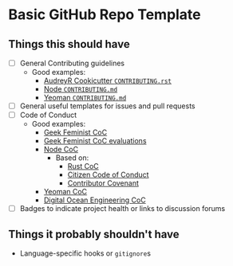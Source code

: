 # Basic GitHub Repo Template

## Things this should have

- [ ] General Contributing guidelines
  - Good examples:
    - [AudreyR Cookicutter `CONTRIBUTING.rst`](https://github.com/audreyr/cookiecutter/blob/master/CONTRIBUTING.rst)
    - [Node `CONTRIBUTING.md`](https://github.com/nodejs/node/blob/master/CONTRIBUTING.md)
    - [Yeoman `CONTRIBUTING.md`](https://github.com/yeoman/yeoman/blob/master/contributing.md)
- [ ] General useful templates for issues and pull requests
- [ ] Code of Conduct
  - Good examples:
    - [Geek Feminist CoC](http://geekfeminism.org/about/code-of-conduct/)
    - [Geek Feminist CoC evaluations](http://geekfeminism.wikia.com/wiki/Code_of_conduct_evaluations)
    - [Node CoC](https://github.com/nodejs/node/blob/master/CODE_OF_CONDUCT.md)
      - Based on:
        - [Rust CoC](https://www.rust-lang.org/conduct.html)
        - [Citizen Code of Conduct](http://citizencodeofconduct.org/)
        - [Contributor Covenant](http://contributor-covenant.org/version/1/3/0/)
    - [Yeoman CoC](https://github.com/yeoman/yeoman/blob/master/code-of-conduct.md)
    - [Digital Ocean Engineering CoC](https://github.com/digitalocean/engineering-code-of-conduct)
- [ ] Badges to indicate project health or links to discussion forums

## Things it probably shouldn't have

- Language-specific hooks or `gitignore`s
